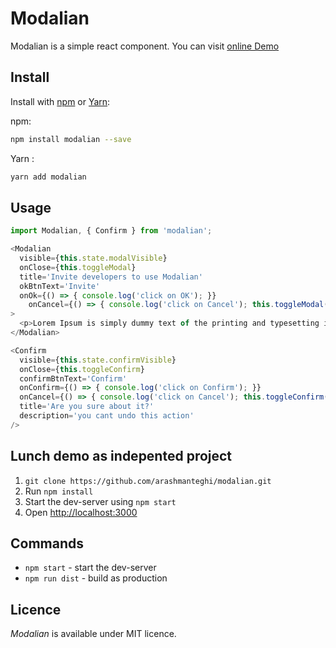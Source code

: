# Modalian

Modalian is a simple react component. You can visit [online Demo](https://arashmanteghi.github.io/modalian/)


## Install

Install with [npm](https://www.npmjs.com/) or [Yarn](https://yarnpkg.com/):

npm:
```sh
npm install modalian --save
```

Yarn :
```sh
yarn add modalian
```

## Usage

```js
import Modalian, { Confirm } from 'modalian';

<Modalian
  visible={this.state.modalVisible}
  onClose={this.toggleModal}
  title='Invite developers to use Modalian'
  okBtnText='Invite'
  onOk={() => { console.log('click on OK'); }}
	onCancel={() => { console.log('click on Cancel'); this.toggleModal(); }}
>
  <p>Lorem Ipsum is simply dummy text of the printing and typesetting industry.</p>
</Modalian>

<Confirm
  visible={this.state.confirmVisible}
  onClose={this.toggleConfirm}
  confirmBtnText='Confirm'
  onConfirm={() => { console.log('click on Confirm'); }}
  onCancel={() => { console.log('click on Cancel'); this.toggleConfirm(); }}
  title='Are you sure about it?'
  description='you cant undo this action'
/>
```



## Lunch demo as indepented project

1. `git clone https://github.com/arashmanteghi/modalian.git`
2. Run `npm install`
3. Start the dev-server using `npm start`
3. Open [http://localhost:3000](http://localhost:3000)



## Commands

- `npm start` - start the dev-server
- `npm run dist` - build as production



## Licence
_Modalian_ is available under MIT licence.
